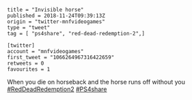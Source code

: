 ```
title = "Invisible horse"
published = 2018-11-24T09:39:13Z
origin = "twitter-mnfvideogames"
type = "tweet"
tag = [ "ps4share", "red-dead-redemption-2",]

[twitter]
account = "mnfvideogames"
first_tweet = "1066264967316422659"
retweets = 0
favourites = 1
```

When you die on horseback and the horse runs off without you [#RedDeadRedemption2](/tags/red-dead-redemption-2/) [#PS4share](/tags/ps4share/)

<p class='image'><img src='https://mnf.m17s.net/2018/11/24/DswiVgVWwAAXsdd.jpg' alt=''></p>

